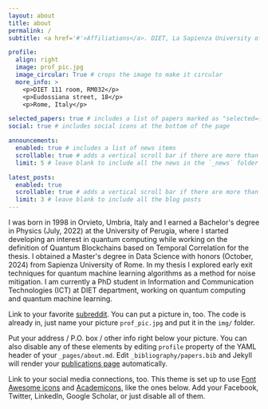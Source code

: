```yaml
---
layout: about
title: about
permalink: /
subtitle: <a href='#'>Affiliations</a>. DIET, La Sapienza University of Rome.

profile:
  align: right
  image: prof_pic.jpg
  image_circular: True # crops the image to make it circular
  more_info: >
    <p>DIET 111 room, RM032</p>
    <p>Eudossiana street, 18</p>
    <p>Rome, Italy</p>

selected_papers: true # includes a list of papers marked as "selected={true}"
social: true # includes social icons at the bottom of the page

announcements:
  enabled: true # includes a list of news items
  scrollable: true # adds a vertical scroll bar if there are more than 3 news items
  limit: 5 # leave blank to include all the news in the `_news` folder

latest_posts:
  enabled: true
  scrollable: true # adds a vertical scroll bar if there are more than 3 new posts items
  limit: 3 # leave blank to include all the blog posts
---
```


I was born in 1998 in Orvieto, Umbria, Italy and I earned a Bachelor's degree in Physics (July, 2022) at the
University of Perugia, where I started developing an interest in quantum computing while working on the definition of 
Quantum Blockchains based on Temporal Correlation for the thesis. I obtained a Master's degree in Data Science with
honors (October, 2024) from Sapienza University of Rome. In my thesis I explored early exit techniques for quantum machine 
learning algorithms as a method for noise mitigation.
I am currently a PhD student in Information and Communication Technologies (ICT) at DIET department, working on quantum computing and 
quantum machine learning.

Link to your favorite [subreddit](http://reddit.com). You can put a picture in, too. The code is already in, just name your picture `prof_pic.jpg` and put it in the `img/` folder.

Put your address / P.O. box / other info right below your picture. You can also disable any of these elements by editing `profile` property of the YAML header of your `_pages/about.md`. Edit `_bibliography/papers.bib` and Jekyll will render your [publications page](/al-folio/publications/) automatically.

Link to your social media connections, too. This theme is set up to use [Font Awesome icons](https://fontawesome.com/) and [Academicons](https://jpswalsh.github.io/academicons/), like the ones below. Add your Facebook, Twitter, LinkedIn, Google Scholar, or just disable all of them.
